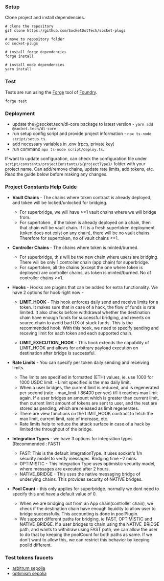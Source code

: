 ### Setup

Clone project and install dependencies.

```bash=
# clone the repository
git clone https://github.com/SocketDotTech/socket-plugs

# move to repository folder
cd socket-plugs

# install forge dependencies
forge install

# install node dependencies
yarn install
```

### Test

Tests are run using the [Forge](https://github.com/foundry-rs/foundry/tree/master/forge) tool of [Foundry](https://github.com/foundry-rs/foundry).

```bash=
forge test
```

### Deployment

- update the @socket.tech/dl-core package to latest version - `yarn add @socket.tech/dl-core`
- run setup config script and provide project information - `npx ts-node script/setup.ts`.
- add necessary variables in .env (rpcs, private key)
- run command `npx ts-node script/deploy.ts`.

If want to update configuration, can check the configuration file under
`script/constants/projectConstants/${projectType}/` folder with your project name. Can add/remove chains, update rate limits, add tokens, etc. Read the guide below before making any changes.

### Project Constants Help Guide

- **Vault Chains** - The chains where token contract is already deployed, and token will be locked/unlocked for bridging.

  - For superbridge, we will have >=1 vault chains where we will bridge from.
  - For supertoken , if the token is already deployed on a chain, then that chain will be vault chain. If it is a fresh supertoken deployment (token does not exist on any chain), there will be no vault chains. Therefore for supertoken, no of vault chains <=1.

- **Controller Chains** - The chains where token is minted/burned.

  - For superbridge, this will be the new chain where users are bridging. There will be only 1 controller chain (app chain) for superbridge.
  - For supertoken, all the chains (except the one where token is deployed) are controller chains, as token is minted/burned. No of controller chains >=1.

- **Hooks** - Hooks are plugins that can be added for extra functionality. We have 2 options for hook right now -

  - **LIMIT_HOOK** - This hook enforces daily send and receive limits for a token. It makes sure that in case of a hack, the flow of funds is rate limited. It also checks before withdrawal whether the destination chain have enough funds for successful bridging, and reverts on source chain to avoid bad UX of stuck funds. This is the recommended hook. With this hook, we need to specify sending and receving limit for each token and each supported chain.

  - **LIMIT_EXECUTION_HOOK** - This hook extends the capability of LIMIT_HOOK and allows for arbitrary payload execution on destination after bridge is successful.

- **Rate Limits** - You can specify per token daily sending and receiving limits.

  - The limits are specified in formatted (ETH) values, ie. use 1000 for 1000 USDC limit. - Limit specified is the max daily limit.
  - When a user bridges, the current limit is reduced, and is regenerated per second (rate - max_limit / 86400 per sec) till it reaches max limit again. If a user bridges an amount which is greater than current limit, then current limit amount of tokens are sent to user, and the rest are stored as pending, which are released as limit regenerates.
  - There are view functions on the LIMIT_HOOK contract to fetch the max limit, current limit, rate of increase, etc.
  - Rate limits help to reduce the attack surface in case of a hack by limited the throughput of the bridge.

- **Integration Types** - we have 3 options for integration types (Recommended : FAST)
  - FAST: This is the default integrationType. It uses socket's 1/n security model to verify messages. Bridging time ~2 mins.
  - OPTIMISTIC - This integration Type uses optimistic security model, where messages are executed after 2 hours.
  - NATIVE_BRIDGE - This uses the native messaging bridge of underlying chains. This provides security of NATIVE bridges.
- **Pool Count** - this only applies for superbridge. normally we dont need to specify this and have a default value of 0.
  - When we are bridging out from an App chain(controller chain), we check if the destination chain have enough liquidity to allow user to bridge successfully. This accounting is done in poolPlugin.
  - We support different paths for bridging, ie FAST, OPTIMISTIC and NATIVE_BRIDGE. If a user bridges to chain using the NATIVE_BRIDGE path, and wants to withdraw using FAST path, we can allow the user to do that by keeping the poolCount for both paths as same. If we don't want to allow this, we can restrict this behavior by keeping poolId different.

### Test tokens faucets

- [arbitrum sepolia](https://sepolia.arbiscan.io/address/0x406c77947d91f965f09b458c07a66a033c3efea4)
- [optimism sepolia](https://sepolia-optimism.etherscan.io/address/0xbebfcb5a41836490c6449ce755c8dc361c175aa3)
